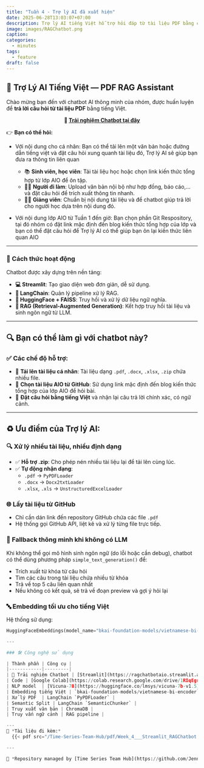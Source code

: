 ```yaml
---
title: "Tuần 4 - Trợ lý AI đã xuất hiện"
date: 2025-06-28T13:03:07+07:00
description: Trợ lý AI tiếng Việt hỗ trợ hỏi đáp từ tài liệu PDF bằng công nghệ RAG kết hợp mô hình Vicuna-7B, được xây dựng bằng Streamlit và LangChain.
image: images/RAGChatbot.png
caption: 
categories:
  - minutes
tags:
  - feature
draft: false
---
```


## 🤖 Trợ Lý AI Tiếng Việt — PDF RAG Assistant

Chào mừng bạn đến với chatbot AI thông minh của nhóm, được huấn luyện để **trả lời câu hỏi từ tài liệu PDF** bằng tiếng Việt.

<p align="center">
  <strong>🧪 <a href="https://ragchatbotaio.streamlit.app/" target="_blank" rel="noopener noreferrer">Trải nghiệm Chatbot tại đây</a></strong>
</p>

👉 **Bạn có thể hỏi:**
- Với nội dung cho cá nhân: Bạn có thể tải lên một văn bản hoặc đường dẫn tiếng việt và đặt câu hỏi xung quanh tài liệu đó, Trợ lý AI sẽ giúp bạn đưa ra thông tin liên quan
    - 📚 **Sinh viên, học viên**: Tải tài liệu học hoặc chọn link kiến thức tổng hợp từ lớp AIO để ôn tập.
    - 🧑‍💼 **Người đi làm**: Upload văn bản nội bộ như hợp đồng, báo cáo,... và đặt câu hỏi để trích xuất thông tin nhanh.
    - 👨‍🏫 **Giảng viên**: Chuẩn bị nội dung tài liệu và để chatbot giúp trả lời cho người học dựa trên nội dung đó.

- Với nội dung lớp AIO từ Tuần 1 đến giờ: Bạn chọn phần Git Respository, tại đó nhóm có đặt link mặc định đến blog kiến thức tổng hợp của lớp và bạn có thể đặt câu hỏi để Trợ lý AI có thể giúp bạn ôn lại kiến thức liên quan AIO
---
### 🧠 Cách thức hoạt động

Chatbot được xây dựng trên nền tảng:

- **💻 Streamlit**: Tạo giao diện web đơn giản, dễ sử dụng.
- **🔗 LangChain**: Quản lý pipeline xử lý RAG.
- **🤗 HuggingFace + FAISS**: Truy hồi và xử lý dữ liệu ngữ nghĩa.
- **🧠 RAG (Retrieval-Augmented Generation)**: Kết hợp truy hồi tài liệu và sinh ngôn ngữ từ LLM.

---

## 🔍 Bạn có thể làm gì với chatbot này?
### ✅ Các chế độ hỗ trợ:

- 📄 **Tải lên tài liệu cá nhân**: Tài liệu dạng `.pdf`, `.docx`, `.xlsx`, `.zip` chứa nhiều file.
- 🔗 **Chọn tài liệu AIO từ GitHub**: Sử dụng link mặc định đến blog kiến thức tổng hợp của lớp AIO để hỏi bài.
- 💬 **Đặt câu hỏi bằng tiếng Việt** và nhận lại câu trả lời chính xác, có ngữ cảnh.

---
## ♻️ Ưu điểm của Trợ lý AI: 
### 🔍 Xử lý nhiều tài liệu, nhiều định dạng

- ✅ **Hỗ trợ .zip**: Cho phép nén nhiều tài liệu lại để tải lên cùng lúc.
- ✅ **Tự động nhận dạng**:
  - `.pdf` → `PyPDFLoader`
  - `.docx` → `Docx2txtLoader`
  - `.xlsx`, `.xls` → `UnstructuredExcelLoader`

### 🌐 Lấy tài liệu từ GitHub

- Chỉ cần dán link đến repository GitHub chứa các file `.pdf`
- Hệ thống gọi GitHub API, liệt kê và xử lý từng file trực tiếp.

### 🧠 Fallback thông minh khi không có LLM

Khi không thể gọi mô hình sinh ngôn ngữ (do lỗi hoặc cần debug), chatbot có thể dùng phương pháp `simple_text_generation()` để:

- Trích xuất từ khóa từ câu hỏi
- Tìm các câu trong tài liệu chứa nhiều từ khóa
- Trả về top 5 câu liên quan nhất
- Nếu không có kết quả, sẽ trả về đoạn preview và gợi ý hỏi lại

### 🔤 Embedding tối ưu cho tiếng Việt

Hệ thống sử dụng:

```python
HuggingFaceEmbeddings(model_name="bkai-foundation-models/vietnamese-bi-encoder")

---

### 🛠️ Công nghệ sử dụng

| Thành phần | Công cụ |
|------------|---------|
| 🧪 Trải nghiệm Chatbot | [Streamlit](https://ragchatbotaio.streamlit.app/) |
| Code | [Google Colab](https://colab.research.google.com/drive/1RIqEgrFcSYTO6rlUj1jLoUuJFrtpZy4X?usp=sharing) |
| NLP model  | [Vicuna-7B](https://huggingface.co/lmsys/vicuna-7b-v1.5) |
| Embedding tiếng Việt | `bkai-foundation-models/vietnamese-bi-encoder` |
| Xử lý PDF  | LangChain `PyPDFLoader` |
| Semantic Split | LangChain `SemanticChunker` |
| Truy xuất văn bản | ChromaDB |
| Truy vấn ngữ cảnh | RAG pipeline |

---
📂 *Tài liệu đi kèm:*  
  {{< pdf src="/Time-Series-Team-Hub/pdf/Week_4___Streamlit_RAGChatbot.pdf" title="Week_4_Streamlit_RAGChatbot.pdf" height="700px" >}}

---

🧠 *Repository managed by [Time Series Team Hub](https://github.com/Jennifer1907/Time-Series-Team-Hub)*
